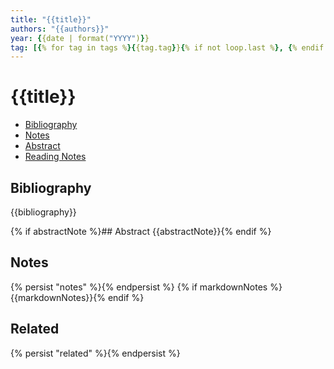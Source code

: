 ```yaml
---
title: "{{title}}"
authors: "{{authors}}"
year: {{date | format("YYYY")}}
tag: [{% for tag in tags %}{{tag.tag}}{% if not loop.last %}, {% endif %}{% endfor %}]
---
```

# {{title}}

- [Bibliography](#bibliography)
- [Notes](#notes)
- [Abstract](#abstract)
- [Reading Notes](#reading-notes)

## Bibliography
{{bibliography}}

{% if abstractNote %}## Abstract
{{abstractNote}}{% endif %}

## Notes
{% persist "notes" %}{% endpersist %}
{% if markdownNotes %}{{markdownNotes}}{% endif %}

## Related
{% persist "related" %}{% endpersist %}